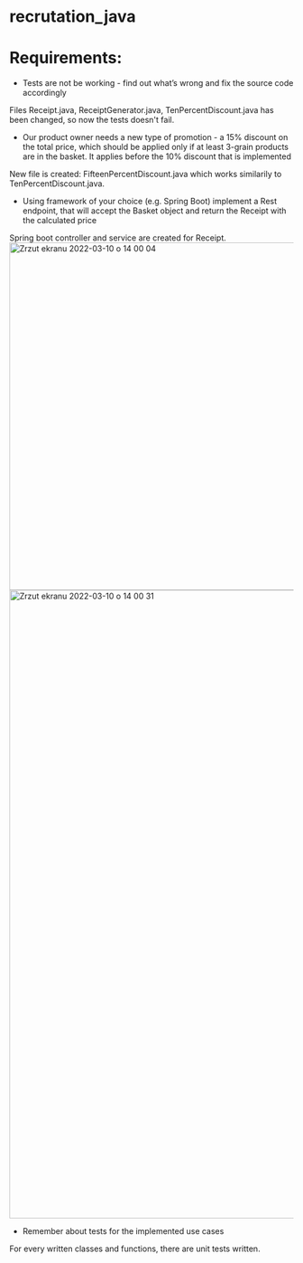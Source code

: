 # recrutation_java

# Requirements:
- Tests are not be working - find out what’s wrong and fix the source code accordingly

Files Receipt.java, ReceiptGenerator.java, TenPercentDiscount.java has been changed, so now the tests doesn't fail.

- Our product owner needs a new type of promotion - a 15% discount on the total price,
which should be applied only if at least 3-grain products are in the basket. It applies before
the 10% discount that is implemented

New file is created: FifteenPercentDiscount.java which works similarily to TenPercentDiscount.java.

- Using framework of your choice (e.g. Spring Boot) implement a Rest endpoint, that will
accept the Basket object and return the Receipt with the calculated price

Spring boot controller and service are created for Receipt.
<img width="615" alt="Zrzut ekranu 2022-03-10 o 14 00 04" src="https://user-images.githubusercontent.com/77026945/157716045-b4bd3851-42eb-43ca-9836-5e5a58e4fc47.png">
<img width="1112" alt="Zrzut ekranu 2022-03-10 o 14 00 31" src="https://user-images.githubusercontent.com/77026945/157716034-6453766b-6da4-4bb4-a49a-df447c0e7e5e.png">



- Remember about tests for the implemented use cases

For every written classes and functions, there are unit tests written.

